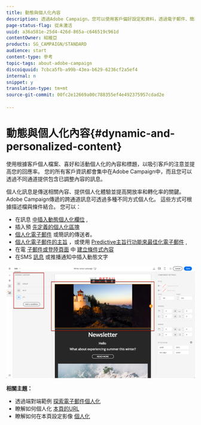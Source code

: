 ```yaml
---
title: 動態與個人化內容
description: 透過Adobe Campaign，您可以使用客戶偏好設定和資料，透過電子郵件、簡訊、推播通知、InApp訊息或直效郵件建立個人化宣傳。
page-status-flag: 從未激活
uuid: a36a581e-25d4-426d-865a-c646519c961d
contentOwner: 紹維亞
products: SG_CAMPAIGN/STANDARD
audience: start
content-type: 參考
topic-tags: about-adobe-campaign
discoiquuid: 7cbca5fb-a99b-43ea-b629-6236cf2a5ef4
internal: n
snippet: y
translation-type: tm+mt
source-git-commit: 00fc2e12669a00c788355ef4e492375957cdad2e

---
```



# 動態與個人化內容{#dynamic-and-personalized-content}

使用根據客戶個人檔案、喜好和活動個人化的內容和標題，以吸引客戶的注意並提高您的回應率。 您的所有客戶資訊都會集中在Adobe Campaign中，而且您可以透過不同通道提供包含已調整內容的訊息。

個人化訊息是傳送相關內容、提供個人化體驗並提高開放率和轉化率的關鍵。 Adobe Campaign傳遞的跨通道訊息可透過多種不同方式個人化。 這些方式可根據描述檔與條件結合。 您可以：

* 在訊息 [中插入動態個人化欄位](../../designing/using/personalization.md#inserting-a-personalization-field) ,
* 插入預 [先定義的個人化區塊](../../designing/using/personalization.md#adding-a-content-block)
* [個人化電子郵件](../../designing/using/subject-line.md) 或簡訊的傳送者。
* [個人化電子郵件的主旨](../../designing/using/subject-line.md) ，或使用 [Predictive主旨行功能來最佳化電子郵件](../../designing/using/subject-line.md#predictive-subject-line) ,
* 在電 [子郵件或登陸頁面](../../designing/using/personalization.md#defining-dynamic-content-in-an-email) 中 [建立條件式內容](../../channels/using/designing-a-landing-page.md#defining-dynamic-content-in-a-landing-page)
* 在SMS [訊息](../../channels/using/defining-dynamic-text.md) 或推播通知中插入動態文字

![](assets/delivery_content_43.png)

**相關主題：**

* 透過端對端範例 [探索電子郵件個人化](../../designing/using/personalization.md#example-email-personalization)
* 瞭解如何個人化 [本頁的URL](../../designing/using/personalization.md#personalizing-urls)
* 瞭解如何在本頁設定影像 [個人化](../../designing/using/personalization.md#personalizing-an-image-source)

